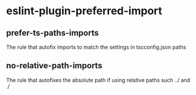 # eslint-plugin-preferred-import

## prefer-ts-paths-imports
The rule that autofix imports to match the settings in tscconfig.json paths


## no-relative-path-imports
The rule that autofixes the absolute path if using relative paths such ../ and ./
